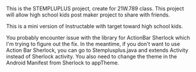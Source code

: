 This is the STEMPLUPLUS project, create for 21W.789 class. This project will allow high school kids post maker project to share with friends.

This is a mini version of Instructable with target toward high school kids.

You probably encounter issue with the library for ActionBar Sherlock which I'm trying to figure out the fix. In the meantime, if you don't want to use Action Bar Sherlock, you can go to Stemplusplus.java and extends Activity instead of Sherlock activity. You also need to change the theme in the Android Manifest from Sherlock to appTheme.
